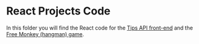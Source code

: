 # React Projects Code

In this folder you will find the React code for the [Tips API front-end](api/) and the [Free Monkey (hangman) game](freemonkey/).
